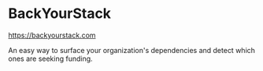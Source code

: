 # BackYourStack
https://backyourstack.com

An easy way to surface your organization's dependencies and detect which ones are seeking funding. 
